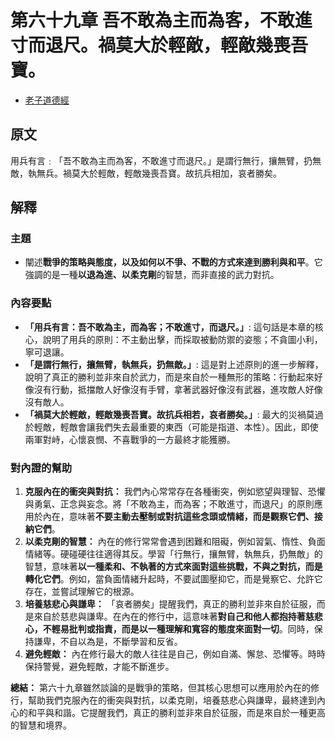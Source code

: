# 第六十九章 吾不敢為主而為客，不敢進寸而退尺。禍莫大於輕敵，輕敵幾喪吾寶。
- [老子道德經](https://www.daodejing.org/)


## 原文
用兵有言﹕「吾不敢為主而為客，不敢進寸而退尺。」是謂行無行，攘無臂，扔無敵，執無兵。禍莫大於輕敵，輕敵幾喪吾寶。故抗兵相加，哀者勝矣。

## 解釋
### 主題
- 闡述**戰爭的策略與態度，以及如何以不爭、不戰的方式來達到勝利與和平**。它強調的是一種**以退為進、以柔克剛**的智慧，而非直接的武力對抗。

### 內容要點
*   **「用兵有言：吾不敢為主，而為客；不敢進寸，而退尺。」**:  這句話是本章的核心，說明了用兵的原則：不主動出擊，而採取被動防禦的姿態；不貪圖小利，寧可退讓。
*   **「是謂行無行，攘無臂，執無兵，扔無敵。」**:  這是對上述原則的進一步解釋，說明了真正的勝利並非來自於武力，而是來自於一種無形的策略：行動起來好像沒有行動，抵擋敵人好像沒有手臂，拿著武器好像沒有武器，進攻敵人好像沒有敵人。
*   **「禍莫大於輕敵，輕敵幾喪吾寶。故抗兵相若，哀者勝矣。」**:  最大的災禍莫過於輕敵，輕敵會讓我們失去最重要的東西（可能是指道、本性）。因此，即使兩軍對峙，心懷哀憫、不喜戰爭的一方最終才能獲勝。

### 對內證的幫助
1.  **克服內在的衝突與對抗：** 我們內心常常存在各種衝突，例如慾望與理智、恐懼與勇氣、正念與妄念。將「不敢為主，而為客；不敢進寸，而退尺」的原則應用於內在，意味著**不要主動去壓制或對抗這些念頭或情緒，而是觀察它們、接納它們**。
2.  **以柔克剛的智慧：**  內在的修行常常會遇到困難和阻礙，例如習氣、惰性、負面情緒等。硬碰硬往往適得其反。學習「行無行，攘無臂，執無兵，扔無敵」的智慧，意味著**以一種柔和、不執著的方式來面對這些挑戰，不與之對抗，而是轉化它們**。例如，當負面情緒升起時，不要試圖壓抑它，而是覺察它、允許它存在，並嘗試理解它的根源。
3.  **培養慈悲心與謙卑：**  「哀者勝矣」提醒我們，真正的勝利並非來自於征服，而是來自於慈悲與謙卑。在內在的修行中，這意味著**對自己和他人都抱持著慈悲心，不輕易批判或指責，而是以一種理解和寬容的態度來面對一切**。同時，保持謙卑，不自以為是，不斷學習和反省。
4.  **避免輕敵：** 內在修行最大的敵人往往是自己，例如自滿、懈怠、恐懼等。時時保持警覺，避免輕敵，才能不斷進步。

**總結：**
第六十九章雖然談論的是戰爭的策略，但其核心思想可以應用於內在的修行，幫助我們克服內在的衝突與對抗，以柔克剛，培養慈悲心與謙卑，最終達到內心的和平與和諧。它提醒我們，真正的勝利並非來自於征服，而是來自於一種更高的智慧和境界。
